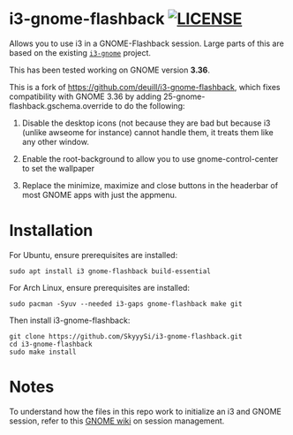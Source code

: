 # i3-gnome-flashback [![LICENSE](http://img.shields.io/badge/license-MIT-blue.svg?style=flat)](http://choosealicense.com/licenses/mit/)

Allows you to use i3 in a GNOME-Flashback session. Large parts of this are based on the existing [`i3-gnome`](https://github.com/lvillani/i3-gnome) project.

This has been tested working on GNOME version **3.36**.

This is a fork of https://github.com/deuill/i3-gnome-flashback, which fixes compatibility with GNOME 3.36 by adding 25-gnome-flashback.gschema.override to do the following:

1. Disable the desktop icons (not because they are bad but because i3 (unlike awseome for instance) cannot handle them, it treats them like any other window.

2. Enable the root-background to allow you to use gnome-control-center to set the wallpaper

3. Replace the minimize, maximize and close buttons in the headerbar of most GNOME apps with just the appmenu.

# Installation

For Ubuntu, ensure prerequisites are installed:
```
sudo apt install i3 gnome-flashback build-essential
```
For Arch Linux, ensure prerequisites are installed:
```
sudo pacman -Syuv --needed i3-gaps gnome-flashback make git
```
Then install i3-gnome-flashback:
```
git clone https://github.com/SkyyySi/i3-gnome-flashback.git
cd i3-gnome-flashback
sudo make install
```

# Notes

To understand how the files in this repo work to initialize an i3 and GNOME session, refer to this [GNOME wiki](https://wiki.gnome.org/Projects/SessionManagement/RequiredComponents) on session management.
